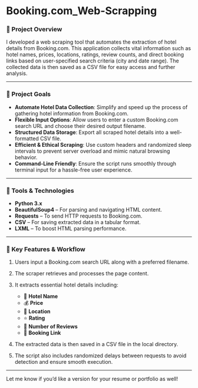 # Booking.com_Web-Scrapping

### 🧾 Project Overview

I developed a web scraping tool that automates the extraction of hotel details from Booking.com. This application collects vital information such as hotel names, prices, locations, ratings, review counts, and direct booking links based on user-specified search criteria (city and date range). The collected data is then saved as a CSV file for easy access and further analysis.

---

### 🎯 Project Goals

* **Automate Hotel Data Collection**: Simplify and speed up the process of gathering hotel information from Booking.com.
* **Flexible Input Options**: Allow users to enter a custom Booking.com search URL and choose their desired output filename.
* **Structured Data Storage**: Export all scraped hotel details into a well-formatted CSV file.
* **Efficient & Ethical Scraping**: Use custom headers and randomized sleep intervals to prevent server overload and mimic natural browsing behavior.
* **Command-Line Friendly**: Ensure the script runs smoothly through terminal input for a hassle-free user experience.

---

### 🔧 Tools & Technologies

* **Python 3.x**
* **BeautifulSoup4** – For parsing and navigating HTML content.
* **Requests** – To send HTTP requests to Booking.com.
* **CSV** – For saving extracted data in a tabular format.
* **LXML** – To boost HTML parsing performance.

---

### 📂 Key Features & Workflow

1. Users input a Booking.com search URL along with a preferred filename.
2. The scraper retrieves and processes the page content.
3. It extracts essential hotel details including:

   * 🏨 **Hotel Name**
   * 💰 **Price**
   * 📍 **Location**
   * ⭐ **Rating**
   * 📝 **Number of Reviews**
   * 🔗 **Booking Link**
4. The extracted data is then saved in a CSV file in the local directory.
5. The script also includes randomized delays between requests to avoid detection and ensure smooth execution.

---

Let me know if you’d like a version for your resume or portfolio as well!
